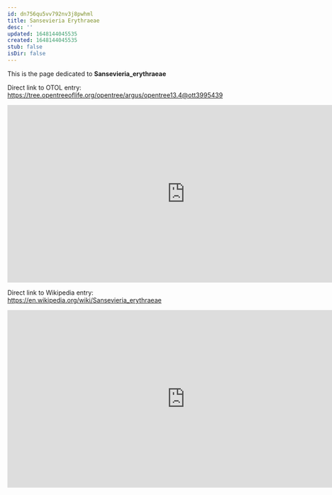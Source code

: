 ```yaml
---
id: dn756qu5vv792nv3j8pwhml
title: Sansevieria Erythraeae
desc: ''
updated: 1648144045535
created: 1648144045535
stub: false
isDir: false
---
```

This is the page dedicated to **Sansevieria_erythraeae**


Direct link to OTOL entry: https://tree.opentreeoflife.org/opentree/argus/opentree13.4@ott3995439



<html>
    <body>
    <iframe src="https://tree.opentreeoflife.org/opentree/argus/opentree13.4@ott3995439"
    width="800" height="400" frameborder="0" allowfullscreen> </iframe>
    </body>
</html>
    


Direct link to Wikipedia entry: https://en.wikipedia.org/wiki/Sansevieria_erythraeae



<html>
    <body>
    <iframe src="https://en.wikipedia.org/wiki/Sansevieria_erythraeae"
    width="800" height="400" frameborder="0" allowfullscreen> </iframe>
    </body>
</html>
    
